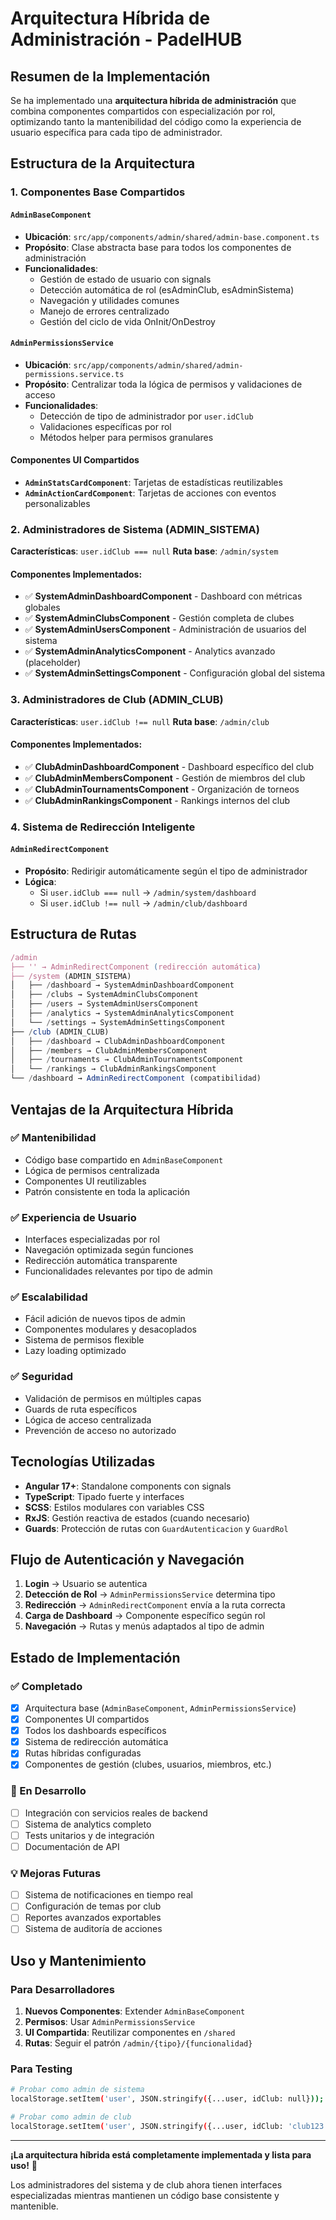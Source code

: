 # Arquitectura Híbrida de Administración - PadelHUB

## Resumen de la Implementación

Se ha implementado una **arquitectura híbrida de administración** que combina componentes compartidos con especialización por rol, optimizando tanto la mantenibilidad del código como la experiencia de usuario específica para cada tipo de administrador.

## Estructura de la Arquitectura

### 1. Componentes Base Compartidos

#### `AdminBaseComponent`
- **Ubicación**: `src/app/components/admin/shared/admin-base.component.ts`
- **Propósito**: Clase abstracta base para todos los componentes de administración
- **Funcionalidades**:
  - Gestión de estado de usuario con signals
  - Detección automática de rol (esAdminClub, esAdminSistema)
  - Navegación y utilidades comunes
  - Manejo de errores centralizado
  - Gestión del ciclo de vida OnInit/OnDestroy

#### `AdminPermissionsService`
- **Ubicación**: `src/app/components/admin/shared/admin-permissions.service.ts`
- **Propósito**: Centralizar toda la lógica de permisos y validaciones de acceso
- **Funcionalidades**:
  - Detección de tipo de administrador por `user.idClub`
  - Validaciones específicas por rol
  - Métodos helper para permisos granulares

#### Componentes UI Compartidos
- **`AdminStatsCardComponent`**: Tarjetas de estadísticas reutilizables
- **`AdminActionCardComponent`**: Tarjetas de acciones con eventos personalizables

### 2. Administradores de Sistema (ADMIN_SISTEMA)

**Características**: `user.idClub === null`
**Ruta base**: `/admin/system`

#### Componentes Implementados:
- ✅ **SystemAdminDashboardComponent** - Dashboard con métricas globales
- ✅ **SystemAdminClubsComponent** - Gestión completa de clubes 
- ✅ **SystemAdminUsersComponent** - Administración de usuarios del sistema
- ✅ **SystemAdminAnalyticsComponent** - Analytics avanzado (placeholder)
- ✅ **SystemAdminSettingsComponent** - Configuración global del sistema

### 3. Administradores de Club (ADMIN_CLUB)

**Características**: `user.idClub !== null`
**Ruta base**: `/admin/club`

#### Componentes Implementados:
- ✅ **ClubAdminDashboardComponent** - Dashboard específico del club
- ✅ **ClubAdminMembersComponent** - Gestión de miembros del club
- ✅ **ClubAdminTournamentsComponent** - Organización de torneos
- ✅ **ClubAdminRankingsComponent** - Rankings internos del club

### 4. Sistema de Redirección Inteligente

#### `AdminRedirectComponent`
- **Propósito**: Redirigir automáticamente según el tipo de administrador
- **Lógica**: 
  - Si `user.idClub === null` → `/admin/system/dashboard`
  - Si `user.idClub !== null` → `/admin/club/dashboard`

## Estructura de Rutas

```typescript
/admin
├── '' → AdminRedirectComponent (redirección automática)
├── /system (ADMIN_SISTEMA)
│   ├── /dashboard → SystemAdminDashboardComponent
│   ├── /clubs → SystemAdminClubsComponent
│   ├── /users → SystemAdminUsersComponent
│   ├── /analytics → SystemAdminAnalyticsComponent
│   └── /settings → SystemAdminSettingsComponent
├── /club (ADMIN_CLUB)
│   ├── /dashboard → ClubAdminDashboardComponent
│   ├── /members → ClubAdminMembersComponent
│   ├── /tournaments → ClubAdminTournamentsComponent
│   └── /rankings → ClubAdminRankingsComponent
└── /dashboard → AdminRedirectComponent (compatibilidad)
```

## Ventajas de la Arquitectura Híbrida

### ✅ **Mantenibilidad**
- Código base compartido en `AdminBaseComponent`
- Lógica de permisos centralizada
- Componentes UI reutilizables
- Patrón consistente en toda la aplicación

### ✅ **Experiencia de Usuario**
- Interfaces especializadas por rol
- Navegación optimizada según funciones
- Redirección automática transparente
- Funcionalidades relevantes por tipo de admin

### ✅ **Escalabilidad**
- Fácil adición de nuevos tipos de admin
- Componentes modulares y desacoplados
- Sistema de permisos flexible
- Lazy loading optimizado

### ✅ **Seguridad**
- Validación de permisos en múltiples capas
- Guards de ruta específicos
- Lógica de acceso centralizada
- Prevención de acceso no autorizado

## Tecnologías Utilizadas

- **Angular 17+**: Standalone components con signals
- **TypeScript**: Tipado fuerte y interfaces
- **SCSS**: Estilos modulares con variables CSS
- **RxJS**: Gestión reactiva de estados (cuando necesario)
- **Guards**: Protección de rutas con `GuardAutenticacion` y `GuardRol`

## Flujo de Autenticación y Navegación

1. **Login** → Usuario se autentica
2. **Detección de Rol** → `AdminPermissionsService` determina tipo
3. **Redirección** → `AdminRedirectComponent` envía a la ruta correcta
4. **Carga de Dashboard** → Componente específico según rol
5. **Navegación** → Rutas y menús adaptados al tipo de admin

## Estado de Implementación

### ✅ Completado
- [x] Arquitectura base (`AdminBaseComponent`, `AdminPermissionsService`)
- [x] Componentes UI compartidos
- [x] Todos los dashboards específicos
- [x] Sistema de redirección automática
- [x] Rutas híbridas configuradas
- [x] Componentes de gestión (clubes, usuarios, miembros, etc.)

### 🔄 En Desarrollo
- [ ] Integración con servicios reales de backend
- [ ] Sistema de analytics completo
- [ ] Tests unitarios y de integración
- [ ] Documentación de API

### 💡 Mejoras Futuras
- [ ] Sistema de notificaciones en tiempo real
- [ ] Configuración de temas por club
- [ ] Reportes avanzados exportables
- [ ] Sistema de auditoría de acciones

## Uso y Mantenimiento

### Para Desarrolladores
1. **Nuevos Componentes**: Extender `AdminBaseComponent`
2. **Permisos**: Usar `AdminPermissionsService` 
3. **UI Compartida**: Reutilizar componentes en `/shared`
4. **Rutas**: Seguir el patrón `/admin/{tipo}/{funcionalidad}`

### Para Testing
```bash
# Probar como admin de sistema
localStorage.setItem('user', JSON.stringify({...user, idClub: null}));

# Probar como admin de club  
localStorage.setItem('user', JSON.stringify({...user, idClub: 'club123'}));
```

---

**¡La arquitectura híbrida está completamente implementada y lista para uso!** 🚀

Los administradores del sistema y de club ahora tienen interfaces especializadas mientras mantienen un código base consistente y mantenible.
